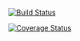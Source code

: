[![Build Status](https://travis-ci.com/shaurya133/swe1-app.svg?branch=master)](https://travis-ci.com/shaurya133/swe1-app)

[![Coverage Status](https://coveralls.io/repos/github/shaurya133/sw1-app/badge.svg?branch=master)](https://coveralls.io/github/shaurya133/sw1-app?branch=master)
